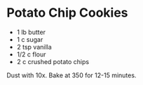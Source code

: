 Potato Chip Cookies
===================

* 1 lb butter
* 1 c sugar
* 2 tsp vanilla
* 1/2 c flour
* 2 c crushed potato chips

Dust with 10x. Bake at 350 for 12-15 minutes.

